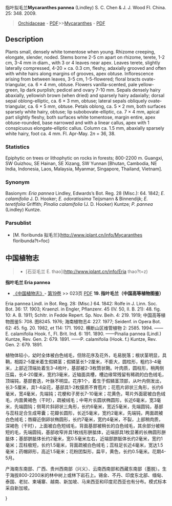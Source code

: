指叶拟毛兰**Mycaranthes pannea** (Lindley) S. C. Chen & J. J. Wood Fl. China. 25: 348. 2009.

> [Orchidaceae](http://www.iplant.cn/info/Orchidaceae?t=foc) - [PDF](http://www.iplant.cn/foc/pdf/Orchidaceae.pdf)>>[Mycaranthes](http://www.iplant.cn/info/Mycaranthes?t=foc) - [PDF](http://www.iplant.cn/foc/pdf/Mycaranthes.pdf)

## Description

Plants small, densely white tomentose when young. Rhizome creeping, elongate, slender, noded. Stems borne 2-5 cm apart on rhizome, terete, 1-2 cm, 3-4 mm in diam., with 3 or 4 leaves near apex. Leaves terete, slightly laterally compressed, 4-20 × ca. 0.3 cm, fleshy, adaxially grooved and often with white hairs along margins of grooves, apex obtuse. Inflorescence arising from between leaves, 3-5 cm, 1-5-flowered; floral bracts ovate-triangular, ca. 6 × 4 mm, obtuse. Flowers vanilla-scented, pale yellow-green, lip dark purplish; pedicel and ovary 7-10 mm. Sepals densely hairy abaxially, yellowish brown (when dried) and sparsely hairy adaxially; dorsal sepal oblong-elliptic, ca. 6 × 3 mm, obtuse; lateral sepals obliquely ovate-triangular, ca. 6 × 5 mm, obtuse. Petals oblong, ca. 5 × 2 mm, both surfaces sparsely white hairy, obtuse; lip subobovate-elliptic, ca. 7 × 4 mm, apical part slightly fleshy, both surfaces white tomentose, margin entire, apex obtuse-rounded, base narrowed and with a linear callus, apex with 1 conspicuous elongate-elliptic callus. Column ca. 1.5 mm, abaxially sparsely white hairy, foot ca. 4 mm. Fl. Apr-May. 2*n* = 36, 38.

### Statistics
Epiphytic on trees or lithophytic on rocks in forests; 800-2200 m. Guangxi, SW Guizhou, SE Hainan, SE Xizang, SW Yunnan [Bhutan, Cambodia, NE India, Indonesia, Laos, Malaysia, Myanmar, Singapore, Thailand, Vietnam].

### Synonym
Basionym: *Eria pannea* Lindley, Edwards’s Bot. Reg. 28 (Misc.): 64. 1842; *E. calamifolia* J. D. Hooker; *E. odoratissima* Teijsmann & Binnendijk; *E. teretifolia* Griffith; *Pinalia calamifolia* (J. D. Hooker) Kuntze; *P. pannea* (Lindley) Kuntze.



### Parsublist

* [M.  floribunda  拟毛兰](http://www.iplant.cn/info/Mycaranthes floribunda?t=foc)

## 中国植物志

> * [石豆毛兰  E.  thao](http://www.iplant.cn/info/Eria thao?t=z)


**指叶毛兰 Eria pannea**

* [《中国植物志》](http://www.iplant.cn/frps)- [第19卷](http://www.iplant.cn/frps/vol/19) >> 023页 [PDF](http://www.iplant.cn/frps/pdf/19/023.pdf)
**19. 指叶毛兰（中国高等植物图鉴）**

Eria pannea Lindl. in Bot. Reg. 28: (Misc.) 64. 1842: Rolfe in J. Linn. Soc. Bot. 36: 17. 1903; Kraenzl. in Engler, Pflanzenr. 45 (IV. 50, II. B. 21): 48. fig. 10: A. B. 1911; Schltr. in Fedde Repert. Sp. Nov. Beih. 4: 219. 1919; 中国高等植物图鉴5: 708. 图8245. 1976; 海南植物志4: 227. 1977; Seidenf. in Opera Bot. 62: 45. fig. 20. 1982, et 114: 171. 1992. 横断山区维管植物 2: 2585. 1994. ——E. calamifolia Hook. f., Fl. Brit. Ind. 6: 191. 1890. ——Pinalia pannea (Lindl.) Kuntze, Rev. Gen. 2: 679. 1891. ——P. calamifolia (Hook. f.) Kuntze, Rev. Gen. 2: 679. 1891.

植物体较小，幼时全体被白色绒毛，但除花序及花外，毛易脱落；根状茎明显，具鞘，相距2-5厘米着生假鳞茎；假鳞茎长1-2厘米，不膨大，圆柱形，粗约3-4毫米，上部近顶端处着生3-4枚叶，基部被2-3枚筒状鞘。叶肉质，圆柱形，稍两侧压扁，长4-20厘米，宽约3毫米，近轴面具槽，槽边缘常残留有稀疏的白色绒毛，顶端钝，基部套迭，叶脉不明显。花序1个，着生于假鳞茎顶部，从叶内侧发出，长3-5厘米，具1-4朵花，基部具1-2枚膜质不育苞片；花苞片卵状三角形，长约6毫米，宽4毫米，先端钝；花梗和子房长7-10毫米；花黄色，萼片外面密被白色绒毛，内面黄褐色（干时），疏被绒毛；中萼片长圆状椭圆形，长近6毫米，宽3毫米，先端圆钝；侧萼片斜卵状三角形，长约6毫米，宽近5毫米，先端圆钝，基部与蕊柱足合生成萼囊；花瓣长圆形，长近5毫米，宽约2毫米，先端钝，两面疏被白色绒毛；唇瓣近倒卵状椭圆形，长约7毫米，宽约4毫米，不裂，上部稍肉质，深褐色（干时），上面被白色短绒毛，背面基部被稍长的白色绒毛，其余部分被稍短的毛，先端圆钝，基部收窄并具1枚线形胼胝体，近端部具1枚显著的长椭圆形胼胝体；基部胼胝体长约2毫米，宽0.5毫米左右，近端部胼胝体长约2毫米，宽约1毫米；蕊柱极短，长约1.5毫米，背面疏被白色绒毛；蕊柱足长近4毫米，宽达1.5毫米；药帽卵形，高近1.5毫米；花粉团梨形，扁平，黄色，长约0.5毫米。花期4-5月。

产海南东南部、广西、贵州西南部（兴义）、云南西南部和西藏东南部（墨脱）。生于海拔800-2200米的林中树上或林下岩石上。锡金、不丹、印度东北部、缅甸、泰国、老挝、柬埔寨、越南、新加坡、马来西亚和印度尼西亚也有分布。模式标本采自新加坡。



}